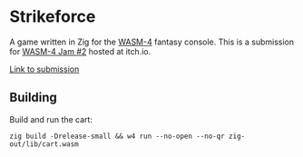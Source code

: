 # Strikeforce

A game written in Zig for the [WASM-4](https://wasm4.org) fantasy console. This
is a submission for [WASM-4 Jam #2](https://itch.io/jam/wasm4-v2) hosted at
itch.io.

[Link to submission](https://itch.io/jam/wasm4-v2/rate/1672633)

## Building

Build and run the cart:

```shell
zig build -Drelease-small && w4 run --no-open --no-qr zig-out/lib/cart.wasm
```

